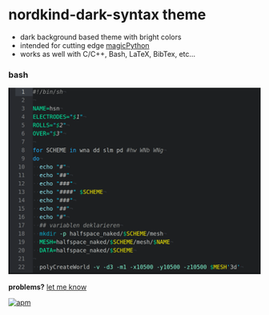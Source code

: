 # nordkind-dark-syntax theme

+ dark background based theme with bright colors
+ intended for cutting edge [magicPython](https://github.com/MagicStack/MagicPython)
+ works as well with C/C++, Bash, LaTeX, BibTex, etc...

### bash
![image](https://raw.githubusercontent.com/frodo4fingers/nordkind-dark-syntax/master/nkd_bash.png)


**problems?** [let me know](https://github.com/frodo4fingers/nordkind-dark-syntax/issues)

[![apm](https://img.shields.io/apm/dm/nordkind-dark-syntax.svg?style=flat-square)](https://atom.io/packages/nordkind-dark-syntax)
